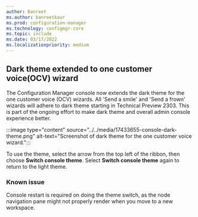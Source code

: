 ```yaml
---
author: Banreet
ms.author: banreetkaur
ms.prod: configuration-manager
ms.technology: configmgr-core
ms.topic: include
ms.date: 03/17/2022
ms.localizationpriority: medium
---
```

## Dark theme extended to one customer voice(OCV) wizard
<!-- This is an include file and is included in a page which has an H1 heading -->

<!--17433655-->
The Configuration Manager console now extends the dark theme for the one customer voice (OCV) wizards. All 'Send a smile' and 'Send a frown' wizards will adhere to dark theme starting in Technical Preview 2303. This is part of the ongoing effort to make dark theme and overall admin console experience better.


:::image type="content" source="../../media/17433655-console-dark-theme.png" alt-text="Screenshot of dark theme for the one customer voice wizard.":::

To use the theme, select the arrow from the top left of the ribbon, then choose **Switch console theme**. Select **Switch console theme** again to return to the light theme.

### Known issue

Console restart is required on doing the theme switch, as the node navigation pane might not properly render when you move to a new workspace.

